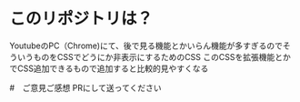 # このリポジトリは？
YoutubeのPC（Chrome)にて、後で見る機能とかいらん機能が多すぎるのでそういうものをCSSでどうにか非表示にするためのCSS
このCSSを拡張機能とかでCSS追加できるもので追加すると比較的見やすくなる

#　ご意見ご感想
PRにして送ってください
